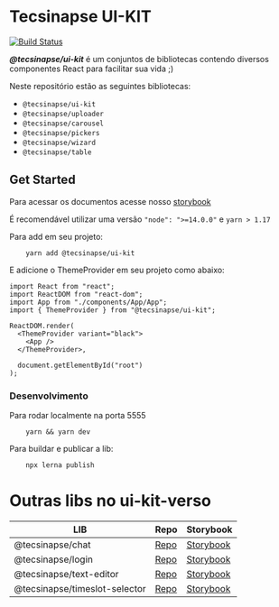 # Tecsinapse UI-KIT

[![Build Status](https://travis-ci.org/tecsinapse/ui-kit.svg?branch=master)](https://travis-ci.org/tecsinapse/ui-kit)


***@tecsinapse/ui-kit*** é um conjuntos de bibliotecas contendo diversos componentes React para facilitar sua vida ;)

Neste repositório estão as seguintes bibliotecas:

- `@tecsinapse/ui-kit`
- `@tecsinapse/uploader`
- `@tecsinapse/carousel`
- `@tecsinapse/pickers`
- `@tecsinapse/wizard`
- `@tecsinapse/table`

## Get Started

Para acessar os documentos acesse nosso [storybook](https://tecsinapse.github.io/ui-kit/)

É recomendável utilizar uma versão `"node": ">=14.0.0"` e `yarn > 1.17`

Para add em seu projeto:
```
    yarn add @tecsinapse/ui-kit
```

E adicione o ThemeProvider em seu projeto como abaixo:

```
import React from "react";
import ReactDOM from "react-dom";
import App from "./components/App/App";
import { ThemeProvider } from "@tecsinapse/ui-kit";

ReactDOM.render(
  <ThemeProvider variant="black">
    <App />
  </ThemeProvider>,

  document.getElementById("root")
);
```

### Desenvolvimento

Para rodar localmente na porta 5555

```
    yarn && yarn dev
```

Para buildar e publicar a lib:
```
    npx lerna publish
```


# Outras libs no ui-kit-verso

| LIB                        |      Repo         | Storybook        |
| -------------------------- | ----------------- |----------------- |
| @tecsinapse/chat    |  [Repo](https://github.com/tecsinapse/chat)        |[Storybook](https://github.com/tecsinapse/chat)        |
| @tecsinapse/login    |  [Repo](https://github.com/tecsinapse/login)        |[Storybook](https://github.com/tecsinapse/login)        |
| @tecsinapse/text-editor    |  [Repo](https://github.com/tecsinapse/text-editor)        |[Storybook](https://github.com/tecsinapse/text-editor)        |
| @tecsinapse/timeslot-selector    |  [Repo](https://github.com/tecsinapse/timeslot-selector)        |[Storybook](https://github.com/tecsinapse/timeslot-selector)        |
